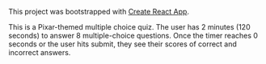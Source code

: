 This project was bootstrapped with [Create React App](https://github.com/facebook/create-react-app).

This is a Pixar-themed multiple choice quiz. The user has 2 minutes (120 seconds) to answer 8 multiple-choice questions. Once the timer reaches 0 seconds or the user hits submit, they see their scores of correct and incorrect answers.